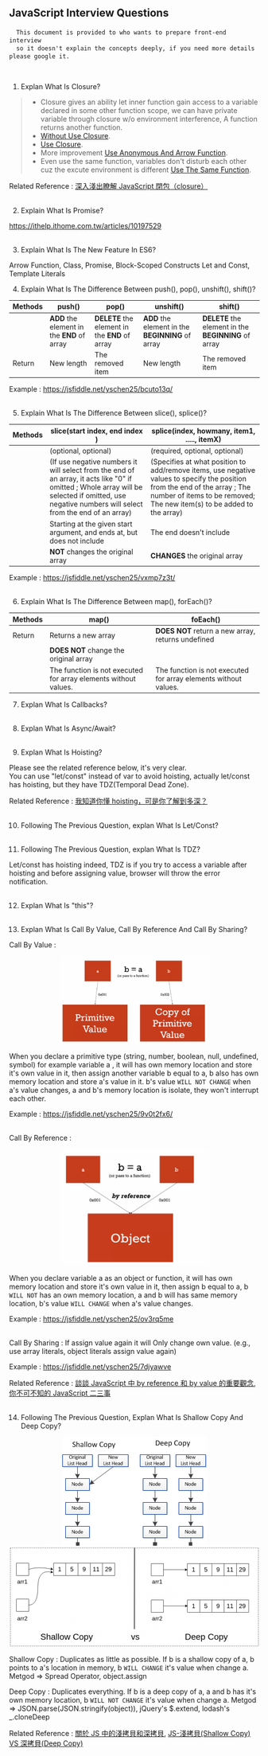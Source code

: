## JavaScript Interview Questions

      This document is provided to who wants to prepare front-end interview
      so it doesn't explain the concepts deeply, if you need more details please google it. 
<br/>

1. Explan What Is Closure?

> - Closure gives an ability let inner function gain access to a variable declared in some other function scope, 
we can have private variable through closure w/o environment interference, A function returns another function. <br/>
> - [Without Use Closure](https://jsfiddle.net/yschen25/aofkj153/14/). <br/>
> - [Use Closure](https://jsfiddle.net/yschen25/pvqbxjr7). <br/>
> - More improvement [Use Anonymous And Arrow Function](https://jsfiddle.net/yschen25/rjefc2sg/). <br/>
> - Even use the same function, variables don't disturb each other cuz the excute environment is different [Use The Same Function](https://jsfiddle.net/yschen25/q5ohxarL/). <br/>

Related Reference : [深入淺出瞭解 JavaScript 閉包（closure）](https://pjchender.blogspot.com/2017/05/javascript-closure.html)
<br/><br/>

2. Explain What Is Promise?

https://ithelp.ithome.com.tw/articles/10197529
<br/><br/>

3. Explain What Is The New Feature In ES6?

Arrow Function, Class, Promise, Block-Scoped Constructs Let and Const, Template Literals
<br/>

4. Explain What Is The Difference Between push(), pop(), unshift(), shift()?

| Methods | push() | pop() | unshift() | shift() | 
|---|---|---|---|---|
|  | **ADD** the element in the **END** of array | **DELETE** the element in the **END** of array | **ADD** the element in the **BEGINNING** of array | **DELETE** the element in the **BEGINNING** of array |
| Return | New length | The removed item | New length | The removed item |

Example : https://jsfiddle.net/yschen25/bcuto13q/
<br/><br/>

5. Explain What Is The Difference Between slice(), splice()?

| Methods |  slice(start index, end index ) | splice(index, howmany, item1, ....., itemX) 
|---|---|---|
|  | (optional, optional) | (required, optional, optional)|
|  | (If use negative numbers it will select from the end of an array, it acts like "0" if omitted ; Whole array will be selected if omitted, use negative numbers will select from the end of an array) | (Specifies at what position to add/remove items, use negative values to specify the position from the end of the array ; The number of items to be removed; The new item(s) to be added to the array) |
| | Starting at the given start argument, and ends at, but does not include | The end doesn't include |
| | **NOT** changes the original array | **CHANGES** the original array |

Example : https://jsfiddle.net/yschen25/vxmp7z3t/
<br/><br/>

6. Explain What Is The Difference Between map(), forEach()?

| Methods | map() | foEach() |
|---|---|---|
| Return | Returns a new array | **DOES NOT** return a new array, returns undefined |
| | **DOES NOT** change the original array | |
| |The function is not executed for array elements without values.| The function is not executed for array elements without values. |

7. Explan What Is Callbacks?
<br/><br/>

8. Explan What Is Async/Await?
<br/><br/>

9. Explan What Is Hoisting?

Please see the related reference below, it's very clear.<br/>
You can use "let/const" instead of var to avoid hoisting, actually let/const has hoisting, but they have TDZ(Temporal Dead Zone).

Related Reference : [我知道你懂 hoisting，可是你了解到多深？](https://blog.techbridge.cc/2018/11/10/javascript-hoisting/)
<br/><br/>

10. Following The Previous Question, explan What Is Let/Const?
<br/><br/>

11. Following The Previous Question, explan What Is TDZ?

Let/const has hoisting indeed, TDZ is if you try to access a variable after hoisting and before assigning value, browser will throw the error notification.
<br/><br/>

12. Explan What Is "this"?
<br/><br/>

13. Explan What Is Call By Value, Call By Reference And Call By Sharing?

Call By Value : 

<p align="center">
<img src="img/callByValue.png" alt="callByValue" title="callByValue" width="60%">
</p>

When you declare a primitive type (string, number, boolean, null, undefined, symbol) for example variable a , it will has own memory location and store it's own value in it, then assign another variable b equal to a, b also has own memory location and store a's value in it. b's value ```WILL NOT CHANGE``` when a's value changes, a and b's memory location is isolate, they won't interrupt each other.  

Example : https://jsfiddle.net/yschen25/9v0t2fx6/
<br/><br/>

Call By Reference : 

<p align="center">
<img src="img/callByReference.png" alt="callByReference" title="callByReference" width="60%">
</p>

When you declare variable a as an object or function, it will has own memory location and store it's own value in it, then assign b equal to a, b ```WILL NOT``` has an own memory location, a and b will has same memory location, b's value ```WILL CHANGE``` when a's value changes. 

Example : https://jsfiddle.net/yschen25/ov3rq5me
<br/><br/>

Call By Sharing : If assign value again it will Only change own value. (e.g., use array literals, object literals assign value again)

Example : https://jsfiddle.net/yschen25/7djyawve
<br/>

Related Reference : [談談 JavaScript 中 by reference 和 by value 的重要觀念](https://pjchender.blogspot.com/2016/03/javascriptby-referenceby-value.html), 
[你不可不知的 JavaScript 二三事](https://ithelp.ithome.com.tw/articles/10209104)
<br/><br/>

14. Following The Previous Question, Explan What Is Shallow Copy And Deep Copy?
 
<p align="center">
<img src="img/shallow_deep_copy.png" alt="shallow_deep_copy" title="shallow_deep_copy">
<img src="img/shallow_deep_copy2.png" alt="shallow_deep_copy" title="shallow_deep_copy">
</p>

Shallow Copy : Duplicates as little as possible. If b is a shallow copy of a, b points to a's location in memory, b ```WILL CHANGE``` it's value when change a. 
Metgod => Spread Operator, object.assign

Deep Copy : Duplicates everything. If b is a deep copy of a, a and b has it's own memory location, b ```WILL NOT CHANGE``` it's value when change a. 
Metgod => JSON.parse(JSON.stringify(object)), jQuery's $.extend, lodash's _.cloneDeep

Related Reference : [關於 JS 中的淺拷貝和深拷貝](https://larry850806.github.io/2016/09/20/shallow-vs-deep-copy/),  [JS-淺拷貝(Shallow Copy) VS 深拷貝(Deep Copy)](https://kanboo.github.io/2018/01/27/JS-ShallowCopy-DeepCopy/)
<br/><br/>
